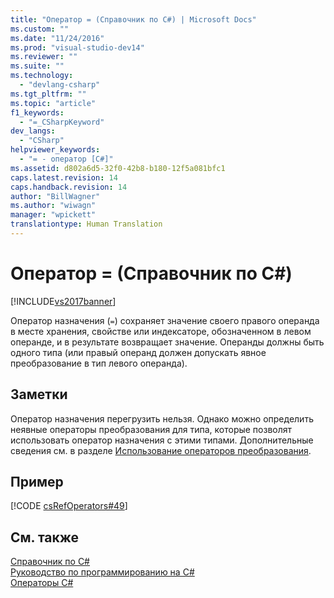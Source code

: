 ```yaml
---
title: "Оператор = (Справочник по C#) | Microsoft Docs"
ms.custom: ""
ms.date: "11/24/2016"
ms.prod: "visual-studio-dev14"
ms.reviewer: ""
ms.suite: ""
ms.technology: 
  - "devlang-csharp"
ms.tgt_pltfrm: ""
ms.topic: "article"
f1_keywords: 
  - "=_CSharpKeyword"
dev_langs: 
  - "CSharp"
helpviewer_keywords: 
  - "= - оператор [C#]"
ms.assetid: d802a6d5-32f0-42b8-b180-12f5a081bfc1
caps.latest.revision: 14
caps.handback.revision: 14
author: "BillWagner"
ms.author: "wiwagn"
manager: "wpickett"
translationtype: Human Translation
---
```

# Оператор = (Справочник по C#)
[!INCLUDE[vs2017banner](../../../csharp/includes/vs2017banner.md)]

Оператор назначения \(`=`\) сохраняет значение своего правого операнда в месте хранения, свойстве или индексаторе, обозначенном в левом операнде, и в результате возвращает значение.  Операнды должны быть одного типа \(или правый операнд должен допускать явное преобразование в тип левого операнда\).  
  
## Заметки  
 Оператор назначения перегрузить нельзя.  Однако можно определить неявные операторы преобразования для типа, которые позволят использовать оператор назначения с этими типами.  Дополнительные сведения см. в разделе [Использование операторов преобразования](../../../csharp/programming-guide/statements-expressions-operators/using-conversion-operators.md).  
  
## Пример  
 [!CODE [csRefOperators#49](../CodeSnippet/VS_Snippets_VBCSharp/csrefOperators#49)]  
  
## См. также  
 [Справочник по C\#](../../../csharp/language-reference/index.md)   
 [Руководство по программированию на C\#](../../../csharp/programming-guide/index.md)   
 [Операторы C\#](../../../csharp/language-reference/operators/index.md)
